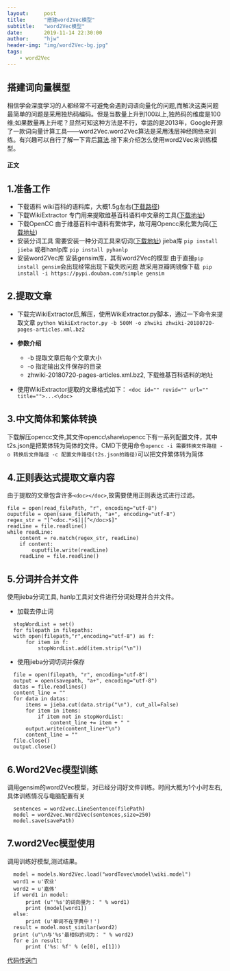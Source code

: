 ```yaml
---
layout:     post
title:      "搭建word2Vec模型"
subtitle:   "word2Vec模型"
date:       2019-11-14 22:30:00
author:     "hjw"
header-img: "img/word2Vec-bg.jpg"
tags:
    - word2Vec
---
```


## 搭建词向量模型
  相信学会深度学习的人都经常不可避免会遇到词语向量化的问题,而解决这类问题最简单的问题是采用独热码编码。但是当数量上升到100以上,独热码的维度是100维;如果数量再上升呢？显然可知这种方法是不行，幸运的是2013年，Google开源了一款词向量计算工具——word2Vec.word2Vec算法是采用浅层神经网络来训练。有兴趣可以自行了解一下背后[算法](https://www.cnblogs.com/guoyaohua/p/9240336.html).接下来介绍怎么使用word2Vec来训练模型。

#### 正文

1.准备工作
-----
+ 下载语料
  wiki百科的语料库，大概1.5g左右([下载路径](https://dumps.wikimedia.org/zhwiki/latest/zhwiki-latest-pages-articles.xml.bz2))
+ 下载WikiExtractor
  专门用来提取维基百科语料中文章的工具([下载地址](https://github.com/attardi/wikiextractor))
+ 下载OpenCC
  由于维基百科中语料有繁体字，故可用Opencc来化繁为简([下载地址](https://github.com/BYVoid/OpenCC))
+ 安装分词工具
  需要安装一种分词工具来切词([下载地址](https://github.com/fxsjy/jieba))
  jieba库 `pip install jieba`
  或者hanlp库 `pip install pyhanlp`
+ 安装word2Vec库
  安装gensim库，其有word2Vec的模型
  由于直接`pip install gensim`会出现经常出现下载失败问题
  故采用豆瓣网镜像下载` pip install -i https://pypi.douban.com/simple gensim`

2.提取文章
-----
  + 下载完WikiExtractor后,解压，使用WikiExtractor.py脚本，通过一下命令来提取文章
  `python WikiExtractor.py -b 500M -o zhwiki zhwiki-20180720-pages-articles.xml.bz2`
  + **参数介绍**  
    + -b 提取文章后每个文章大小
    + -o 指定输出文件保存的目录
    + zhwiki-20180720-pages-articles.xml.bz2, 下载维基百科语料的地址

  + 使用WikiExtractor提取的文章格式如下：
  `<doc id="" revid="" url="" title="">...<\doc>`

3.中文简体和繁体转换
-----
  下载解压opencc文件,其文件opencc\share\opencc下有一系列配置文件，其中t2s.json是把繁体转为简体的文件。CMD下使用命令`opencc -i 需要转换文件路径 -o 转换后文件路径 -c 配置文件路径(t2s.json的路径)`可以把文件繁体转为简体

4.正则表达式提取文章内容
-----
  由于提取的文章包含许多`<doc></doc>`,故需要使用正则表达式进行过滤。
  ```
  file = open(read_filePath, "r", encoding="utf-8")
  ouputfile = open(save_filePath, "a+", encoding="utf-8")
  regex_str = "[^<doc.*>$]|[^</doc>$]"
  readLine = file.readline()
  while readLine:
      content = re.match(regex_str, readLine)
      if content:
          ouputfile.write(readLine)
      readLine = file.readline()
  ```

5.分词并合并文件
-----
  使用jieba分词工具, hanlp工具对文件进行分词处理并合并文件。
  + 加载去停止词
  ```
    stopWordList = set()
    for filepath in filepaths:
    with open(filepath,"r",encoding="utf-8") as f:
        for item in f:
            stopWordList.add(item.strip("\n"))
  ```
  + 使用jieba分词切词并保存

  ```
    file = open(filepath, "r", encoding="utf-8")
    output = open(savepath, "a+", encoding="utf-8")
    datas = file.readlines()
    content_line = ""
    for data in datas:
        items = jieba.cut(data.strip("\n"), cut_all=False)
        for item in items:
            if item not in stopWordList:
                content_line += item + " "
        output.write(content_line+"\n")
        content_line = ""
    file.close()
    output.close()
  ```
6.Word2Vec模型训练
-----
  调用gensim的word2Vec模型，对已经分词好文件训练。时间大概为1个小时左右,具体训练情况与电脑配置有关
  ```
    sentences = word2vec.LineSentence(filePath)
    model = word2vec.Word2Vec(sentences,size=250)
    model.save(savePath)
  ```
7.word2Vec模型使用
-----
  调用训练好模型,测试结果。
  ```
    model = models.Word2Vec.load("wordTovec\model\wiki.model")
    word1 = u'农业'
    word2 = u'嘉伟'
    if word1 in model:
        print (u"'%s'的词向量为： " % word1)
        print (model[word1])
    else:
        print (u'单词不在字典中！')
    result = model.most_similar(word2)
    print (u"\n与'%s'最相似的词为： " % word2)
    for e in result:
        print ('%s: %f' % (e[0], e[1]))
  ```
[代码传送门](https://github.com/MorningForest/word2vec)
